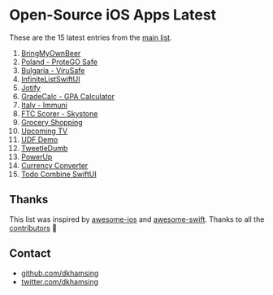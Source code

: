 # Open-Source iOS Apps Latest

These are the 15 latest entries from the [main list](https://github.com/dkhamsing/open-source-ios-apps).


1. [BringMyOwnBeer](https://github.com/fimuxd/BringMyOwnBeer-)
2. [Poland - ProteGO Safe](https://github.com/ProteGO-Safe/ios)
3. [Bulgaria - ViruSafe](https://github.com/scalefocus/virusafe-ios)
4. [InfiniteListSwiftUI](https://github.com/V8tr/InfiniteListSwiftUI)
5. [Jotify](https://github.com/leathalman/Jotify)
6. [GradeCalc - GPA Calculator](https://github.com/marlon360/grade-calc)
7. [Italy - Immuni](https://github.com/immuni-app/immuni-app-ios)
8. [FTC Scorer - Skystone](https://github.com/Pondorasti/StonkScorer)
9. [Grocery Shopping](https://github.com/Widle-Studio/Grocery-App)
10. [Upcoming TV](https://github.com/dkhamsing/upcomingtv)
11. [UDF Demo](https://github.com/AlexeyDemedetskiy/SwiftUI-UDF-Demo)
12. [TweetleDumb](https://github.com/IanKeen/TweetleDumb)
13. [PowerUp](https://github.com/anitab-org/powerup-iOS)
14. [Currency Converter](https://github.com/alexliubj/SwiftUI-Currency-Converter)
15. [Todo Combine SwiftUI](https://github.com/jamfly/SwiftUI-Combine-todo-example)

## Thanks

This list was inspired by [awesome-ios](https://github.com/vsouza/awesome-ios) and [awesome-swift](https://github.com/matteocrippa/awesome-swift). Thanks to all the [contributors](https://github.com/dkhamsing/open-source-ios-apps/graphs/contributors) 🎉 

## Contact

- [github.com/dkhamsing](https://github.com/dkhamsing)
- [twitter.com/dkhamsing](https://twitter.com/dkhamsing)
